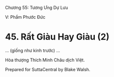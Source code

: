  

Chương 55: Tương Ưng Dự Lưu

V: Phẩm Phước Ðức

# 45\. Rất Giàu Hay Giàu (2)

… (giống như kinh trước) …

Hòa thượng Thích Minh Châu dịch Việt.

Prepared for SuttaCentral by Blake Walsh.